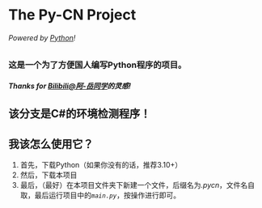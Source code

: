 # The Py-CN Project
###### _Powered by [Python](https://www.python.org/)!_
### 这是一个为了方便国人编写Python程序的项目。
##### Thanks for [Bilibili@**阿-岳同学**](https://space.bilibili.com/480804525)的灵感!
## 该分支是C#的环境检测程序！

## 我该怎么使用它？
1. 首先，下载Python（如果你没有的话，推荐3.10+）
2. 然后，下载本项目
3. 最后，（最好）在本项目文件夹下新建一个文件，后缀名为<i>.pycn</i>，文件名自取，最后运行项目中的<i>`main.py`</i>，按操作进行即可。
